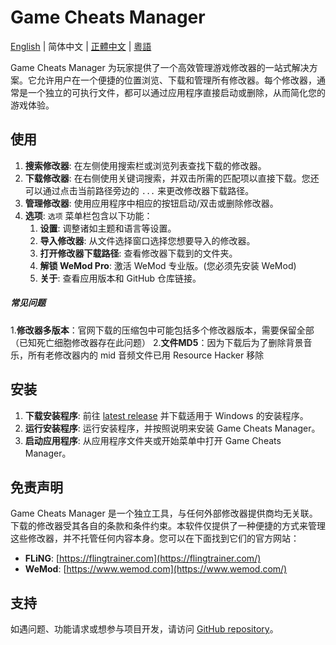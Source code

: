 # Game Cheats Manager

[English](./README.md) | 简体中文 | [正體中文](./README_TW.md) | [粵語](<[粵語](./README_HK.md)>)

Game Cheats Manager 为玩家提供了一个高效管理游戏修改器的一站式解决方案。它允许用户在一个便捷的位置浏览、下载和管理所有修改器。每个修改器，通常是一个独立的可执行文件，都可以通过应用程序直接启动或删除，从而简化您的游戏体验。

## 使用

1. **搜索修改器**: 在左侧使用搜索栏或浏览列表查找下载的修改器。
2. **下载修改器**: 在右侧使用关键词搜索，并双击所需的匹配项以直接下载。您还可以通过点击当前路径旁边的 `...` 来更改修改器下载路径。
3. **管理修改器**: 使用应用程序中相应的按钮启动/双击或删除修改器。
4. **选项**: `选项` 菜单栏包含以下功能：
   1. **设置**: 调整诸如主题和语言等设置。
   2. **导入修改器**: 从文件选择窗口选择您想要导入的修改器。
   3. **打开修改器下载路径**: 查看修改器下载到的文件夹。
   4. **解锁 WeMod Pro**: 激活 WeMod 专业版。(您必须先安装 WeMod)
   5. **关于**: 查看应用版本和 GitHub 仓库链接。
##### 常见问题
1.**修改器多版本**：官网下载的压缩包中可能包括多个修改器版本，需要保留全部（已知死亡细胞修改器存在此问题）
2.**文件MD5**：因为下载后为了删除背景音乐，所有老修改器内的 mid 音频文件已用 Resource Hacker 移除

## 安装

1. **下载安装程序**: 前往 [latest release](https://github.com/dyang886/Game-Cheats-Manager/releases) 并下载适用于 Windows 的安装程序。
2. **运行安装程序**: 运行安装程序，并按照说明来安装 Game Cheats Manager。
3. **启动应用程序**: 从应用程序文件夹或开始菜单中打开 Game Cheats Manager。

## 免责声明

Game Cheats Manager 是一个独立工具，与任何外部修改器提供商均无关联。下载的修改器受其各自的条款和条件约束。本软件仅提供了一种便捷的方式来管理这些修改器，并不托管任何内容本身。您可以在下面找到它们的官方网站：

- **FLiNG**: [https://flingtrainer.com](https://flingtrainer.com/)
- **WeMod**: [https://www.wemod.com](https://www.wemod.com/)

## 支持

如遇问题、功能请求或想参与项目开发，请访问 [GitHub repository](https://github.com/dyang886/Game-Cheats-Manager)。
